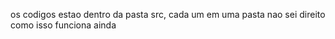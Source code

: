 os codigos estao dentro da pasta src, cada um em uma pasta
nao sei direito como isso funciona ainda
